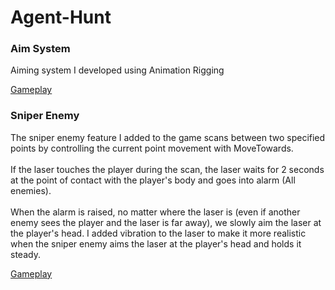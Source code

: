 # Agent-Hunt

### Aim System
Aiming system I developed using Animation Rigging

[Gameplay](https://youtube.com/shorts/W_alZdidL84?feature=share)

### Sniper Enemy
The sniper enemy feature I added to the game scans between two specified points by controlling the current point movement with MoveTowards. 
<br/><br/>If the laser touches the player during the scan, the laser waits for 2 seconds at the point of contact with the player's body and goes into alarm (All enemies).
<br/><br/>When the alarm is raised, no matter where the laser is (even if another enemy sees the player and the laser is far away), we slowly aim the laser at the player's head.
I added vibration to the laser to make it more realistic when the sniper enemy aims the laser at the player's head and holds it steady.

[Gameplay](https://youtube.com/shorts/V0ldDtvo2dU)
